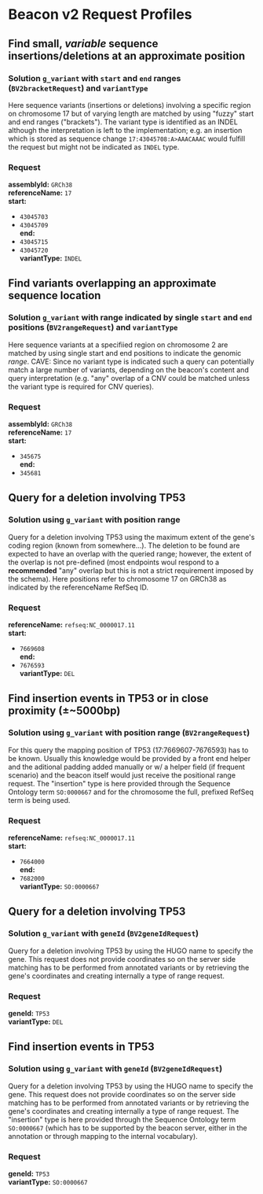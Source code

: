 # Beacon v2 Request Profiles



## Find small, _variable_ sequence insertions/deletions at an approximate position
### Solution `g_variant` with `start` and `end` ranges (`BV2bracketRequest`) and `variantType`
Here sequence variants (insertions or deletions) involving a specific region on chromosome 17 but of varying length are matched by using "fuzzy" start  and end ranges ("brackets"). The variant type is identified as an INDEL although the interpretation is left to the implementation; e.g. an insertion which is stored as sequence change `17:43045708:A>AAACAAAC` would fulfill the request but might not be indicated as `INDEL` type.
### Request 
**assemblyId:** `GRCh38`    
**referenceName:** `17`    
**start:** 
* `43045703`
* `43045709`        
**end:** 
* `43045715`
* `43045720`        
**variantType:** `INDEL`    


## Find variants overlapping an approximate sequence location
### Solution `g_variant` with range indicated by single `start` and `end` positions (`BV2rangeRequest`) and `variantType`
Here sequence variants at a specifiied region on chromosome 2 are matched by using single start and end positions to indicate the genomic *range*.
CAVE: Since no variant type is indicated such a query can potentially match a large number of variants, depending on the beacon's content and query interpretation (e.g. "any" overlap of a CNV could be matched unless the variant type is required for CNV queries).
### Request 
**assemblyId:** `GRCh38`    
**referenceName:** `17`    
**start:** 
* `345675`        
**end:** 
* `345681`        


## Query for a deletion involving TP53
### Solution using `g_variant` with position range
Query for a deletion involving TP53 using the maximum extent of the gene's coding region (known from somewhere...). The deletion to be found are expected to have an overlap with the queried range; however, the extent of the overlap is not pre-defined (most endpoints woul respond to a **recommended** "any" overlap but this is not a strict requirement imposed by the schema). Here positions refer to chromosome 17 on GRCh38 as indicated by the referenceName RefSeq ID.
### Request 
**referenceName:** `refseq:NC_0000017.11`    
**start:** 
* `7669608`        
**end:** 
* `7676593`        
**variantType:** `DEL`    


## Find insertion events in TP53 or in close proximity (±~5000bp)
### Solution using `g_variant` with position range (`BV2rangeRequest`)
For this query the mapping position of TP53 (17:7669607-7676593) has to be known. Usually this knowledge would be provided by a front end helper and the aditional padding added manually or w/ a helper field (if frequent scenario) and the beacon itself would just receive the positional range request.
The "insertion" type is here provided through the Sequence Ontology term `SO:0000667` and for the chromosome the full, prefixed RefSeq term is being used.
### Request 
**referenceName:** `refseq:NC_0000017.11`    
**start:** 
* `7664000`        
**end:** 
* `7682000`        
**variantType:** `SO:0000667`    


## Query for a deletion involving TP53
### Solution `g_variant` with `geneId` (`BV2geneIdRequest`)
Query for a deletion involving TP53 by using the HUGO name to specify the gene. This request does not provide coordinates so on the server side matching has to be performed from annotated variants or by retrieving the gene's coordinates and creating internally a type of range request.
### Request 
**geneId:** `TP53`    
**variantType:** `DEL`    


## Find insertion events in TP53
### Solution using `g_variant` with `geneId` (`BV2geneIdRequest`)
Query for a deletion involving TP53 by using the HUGO name to specify the gene. This request does not provide coordinates so on the server side matching has to be performed from annotated variants or by retrieving the gene's coordinates and creating internally a type of range request.
The "insertion" type is here provided through the Sequence Ontology term `SO:0000667` (which has to be supported by the beacon server, either in the annotation or through mapping to the internal vocabulary).
### Request 
**geneId:** `TP53`    
**variantType:** `SO:0000667`    
